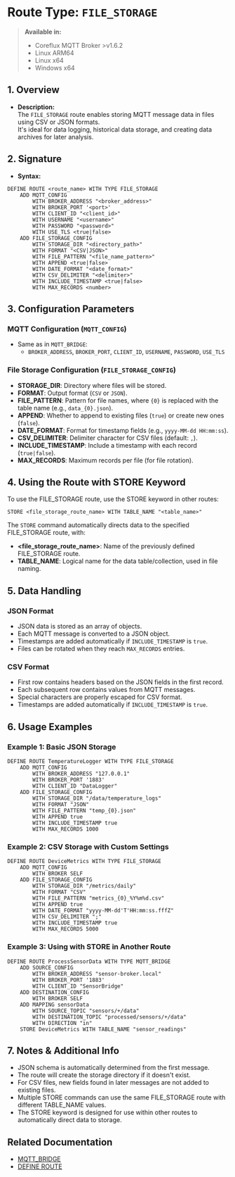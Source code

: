 # Route Type: `FILE_STORAGE`
> **Available in:**
> - Coreflux MQTT Broker >v1.6.2  
> - Linux ARM64  
> - Linux x64  
> - Windows x64  

## 1. Overview
- **Description:**  
  The `FILE_STORAGE` route enables storing MQTT message data in files using CSV or JSON formats.  
  It's ideal for data logging, historical data storage, and creating data archives for later analysis.

## 2. Signature
- **Syntax:**  
```lot
DEFINE ROUTE <route_name> WITH TYPE FILE_STORAGE
    ADD MQTT_CONFIG
        WITH BROKER_ADDRESS "<broker_address>"
        WITH BROKER_PORT '<port>'
        WITH CLIENT_ID "<client_id>"
        WITH USERNAME "<username>"
        WITH PASSWORD "<password>"
        WITH USE_TLS <true|false>
    ADD FILE_STORAGE_CONFIG
        WITH STORAGE_DIR "<directory_path>"
        WITH FORMAT "<CSV|JSON>"
        WITH FILE_PATTERN "<file_name_pattern>"
        WITH APPEND <true|false>
        WITH DATE_FORMAT "<date_format>"
        WITH CSV_DELIMITER "<delimiter>"
        WITH INCLUDE_TIMESTAMP <true|false>
        WITH MAX_RECORDS <number>
```

## 3. Configuration Parameters

### MQTT Configuration (`MQTT_CONFIG`)
- Same as in `MQTT_BRIDGE`:
  - `BROKER_ADDRESS`, `BROKER_PORT`, `CLIENT_ID`, `USERNAME`, `PASSWORD`, `USE_TLS`

### File Storage Configuration (`FILE_STORAGE_CONFIG`)
- **STORAGE_DIR**: Directory where files will be stored.
- **FORMAT**: Output format (`CSV` or `JSON`).
- **FILE_PATTERN**: Pattern for file names, where `{0}` is replaced with the table name (e.g., `data_{0}.json`).
- **APPEND**: Whether to append to existing files (`true`) or create new ones (`false`).
- **DATE_FORMAT**: Format for timestamp fields (e.g., `yyyy-MM-dd HH:mm:ss`).
- **CSV_DELIMITER**: Delimiter character for CSV files (default: `,`).
- **INCLUDE_TIMESTAMP**: Include a timestamp with each record (`true|false`).
- **MAX_RECORDS**: Maximum records per file (for file rotation).

## 4. Using the Route with STORE Keyword

To use the FILE_STORAGE route, use the STORE keyword in other routes:

```lot
STORE <file_storage_route_name> WITH TABLE_NAME "<table_name>"
```

The `STORE` command automatically directs data to the specified FILE_STORAGE route, with:
- **<file_storage_route_name>**: Name of the previously defined FILE_STORAGE route.
- **TABLE_NAME**: Logical name for the data table/collection, used in file naming.

## 5. Data Handling

### JSON Format
- JSON data is stored as an array of objects.
- Each MQTT message is converted to a JSON object.
- Timestamps are added automatically if `INCLUDE_TIMESTAMP` is `true`.
- Files can be rotated when they reach `MAX_RECORDS` entries.

### CSV Format
- First row contains headers based on the JSON fields in the first record.
- Each subsequent row contains values from MQTT messages.
- Special characters are properly escaped for CSV format.
- Timestamps are added automatically if `INCLUDE_TIMESTAMP` is `true`.

## 6. Usage Examples

### Example 1: Basic JSON Storage

```lot
DEFINE ROUTE TemperatureLogger WITH TYPE FILE_STORAGE
    ADD MQTT_CONFIG
        WITH BROKER_ADDRESS "127.0.0.1"
        WITH BROKER_PORT '1883'
        WITH CLIENT_ID "DataLogger"
    ADD FILE_STORAGE_CONFIG
        WITH STORAGE_DIR "/data/temperature_logs"
        WITH FORMAT "JSON"
        WITH FILE_PATTERN "temp_{0}.json"
        WITH APPEND true
        WITH INCLUDE_TIMESTAMP true
        WITH MAX_RECORDS 1000
```

### Example 2: CSV Storage with Custom Settings

```lot
DEFINE ROUTE DeviceMetrics WITH TYPE FILE_STORAGE
    ADD MQTT_CONFIG
        WITH BROKER SELF
    ADD FILE_STORAGE_CONFIG
        WITH STORAGE_DIR "/metrics/daily"
        WITH FORMAT "CSV"
        WITH FILE_PATTERN "metrics_{0}_%Y%m%d.csv"
        WITH APPEND true
        WITH DATE_FORMAT "yyyy-MM-dd'T'HH:mm:ss.fffZ"
        WITH CSV_DELIMITER ";"
        WITH INCLUDE_TIMESTAMP true
        WITH MAX_RECORDS 5000
```

### Example 3: Using with STORE in Another Route

```lot
DEFINE ROUTE ProcessSensorData WITH TYPE MQTT_BRIDGE
    ADD SOURCE_CONFIG
        WITH BROKER_ADDRESS "sensor-broker.local"
        WITH BROKER_PORT '1883'
        WITH CLIENT_ID "SensorBridge"
    ADD DESTINATION_CONFIG
        WITH BROKER SELF
    ADD MAPPING sensorData
        WITH SOURCE_TOPIC "sensors/+/data"
        WITH DESTINATION_TOPIC "processed/sensors/+/data"
        WITH DIRECTION "in"
    STORE DeviceMetrics WITH TABLE_NAME "sensor_readings"
```

## 7. Notes & Additional Info
- JSON schema is automatically determined from the first message.
- The route will create the storage directory if it doesn't exist.
- For CSV files, new fields found in later messages are not added to existing files.
- Multiple STORE commands can use the same FILE_STORAGE route with different TABLE_NAME values.
- The STORE keyword is designed for use within other routes to automatically direct data to storage.

## Related Documentation
- [MQTT_BRIDGE](../DataPipeline/MQTT_BRIDGE.md)
- [DEFINE ROUTE](../DEFINE%20ROUTE.md) 